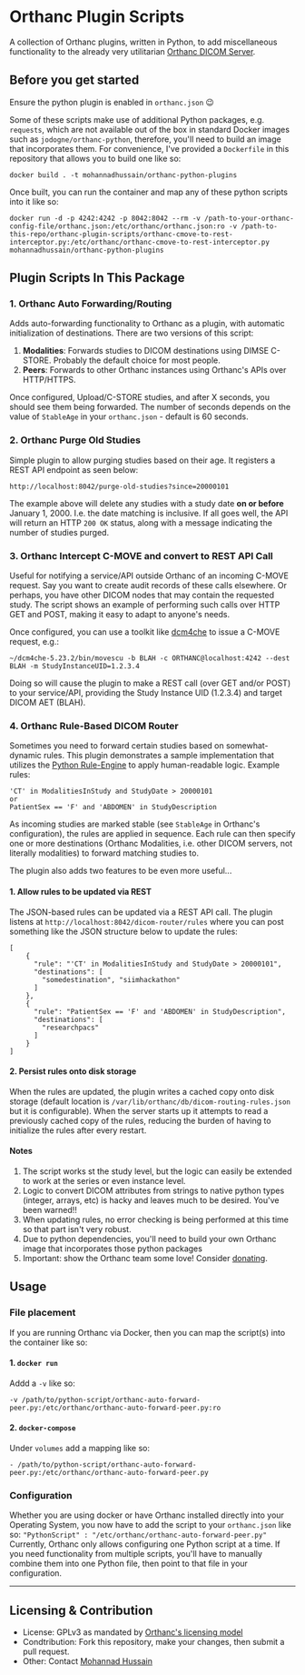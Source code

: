 # Orthanc Plugin Scripts 
A collection of Orthanc plugins, written in Python, to add miscellaneous functionality to the already very utilitarian 
[Orthanc DICOM Server](https://www.orthanc-server.com/).

## Before you get started
Ensure the python plugin is enabled in `orthanc.json` 😉️

Some of these scripts make use of additional Python packages, e.g. `requests`, which are not available out of the box
in standard Docker images such as `jodogne/orthanc-python`, therefore, you'll need to build an image that incorporates 
them. For convenience, I've provided a `Dockerfile` in this repository that allows you to build one like so:
```commandline
docker build . -t mohannadhussain/orthanc-python-plugins
```

Once built, you can run the container and map any of these python scripts into it like so:
```commandline
docker run -d -p 4242:4242 -p 8042:8042 --rm -v /path-to-your-orthanc-config-file/orthanc.json:/etc/orthanc/orthanc.json:ro -v /path-to-this-repo/orthanc-plugin-scripts/orthanc-cmove-to-rest-interceptor.py:/etc/orthanc/orthanc-cmove-to-rest-interceptor.py mohannadhussain/orthanc-python-plugins
```

## Plugin Scripts In This Package

### 1. Orthanc Auto Forwarding/Routing
Adds auto-forwarding functionality to Orthanc as a plugin, with automatic initialization of destinations. There are two 
versions of this script:
1. **Modalities**: Forwards studies to DICOM destinations using DIMSE C-STORE. Probably the default choice for most people.
2. **Peers**: Forwards to other Orthanc instances using Orthanc's APIs over HTTP/HTTPS.

Once configured, Upload/C-STORE studies, and after X seconds, you should see them being forwarded. The number of seconds depends on the value of `StableAge` in your `orthanc.json` - default is 60 seconds.

### 2. Orthanc Purge Old Studies
Simple plugin to allow purging studies based on their age. It registers a REST API endpoint as seen below: 
```commandline
http://localhost:8042/purge-old-studies?since=20000101
```

The example above will delete any studies with a study date **on or before** January 1, 2000. I.e. the date matching is 
inclusive. If all goes well, the API will return an HTTP `200 OK` status, along with a message indicating
the number of studies purged.

### 3. Orthanc Intercept C-MOVE and convert to REST API Call
Useful for notifying a service/API outside Orthanc of an incoming C-MOVE request. Say you want to create audit records 
of these calls elsewhere. Or perhaps, you have other DICOM nodes that may contain the requested study. The script shows
an example of performing such calls over HTTP GET and POST, making it easy to adapt to anyone's needs.

Once configured, you can use a toolkit like [dcm4che](https://github.com/dcm4che/dcm4che) to issue a C-MOVE request, e.g.:
```commandline
~/dcm4che-5.23.2/bin/movescu -b BLAH -c ORTHANC@localhost:4242 --dest BLAH -m StudyInstanceUID=1.2.3.4
```
Doing so will cause the plugin to make a REST call (over GET and/or POST) to your service/API, providing the Study 
Instance UID (1.2.3.4) and target DICOM AET (BLAH).


### 4. Orthanc Rule-Based DICOM Router
Sometimes you need to forward certain studies based on somewhat-dynamic rules. This plugin demonstrates a sample 
implementation that utilizes the [Python Rule-Engine](https://zerosteiner.github.io/rule-engine/index.html) to apply 
human-readable logic. Example rules:
```commandline
'CT' in ModalitiesInStudy and StudyDate > 20000101
or 
PatientSex == 'F' and 'ABDOMEN' in StudyDescription
```
As incoming studies are marked stable (see `StableAge` in Orthanc's configuration), the rules are applied in sequence. 
Each rule can then specify one or more destinations (Orthanc Modalities, i.e. other DICOM servers, not literally 
modalities) to forward matching studies to.

The plugin also adds two features to be even more useful...

#### 1. Allow rules to be updated via REST 
The JSON-based rules can be updated via a REST API call. The plugin listens at `http://localhost:8042/dicom-router/rules`
where you can post something like the JSON structure below to update the rules:
```commandline
[
    {
      "rule": "'CT' in ModalitiesInStudy and StudyDate > 20000101",
      "destinations": [
        "somedestination", "siimhackathon"
      ]
    },
    {
      "rule": "PatientSex == 'F' and 'ABDOMEN' in StudyDescription",
      "destinations": [
        "researchpacs"
      ]
    }
]
```
#### 2. Persist rules onto disk storage
When the rules are updated, the plugin writes a cached copy onto disk storage (default location is
`/var/lib/orthanc/db/dicom-routing-rules.json` but it is configurable). When the server starts up it attempts to read a 
previously cached copy of the rules, reducing the burden of having to initialize the rules after every restart.

#### Notes
1. The script works st the study level, but the logic can easily be extended to work at the series or even instance level.
2. Logic to convert DICOM attributes from strings to native python types (integer, arrays, etc) is hacky and leaves much to be desired. You've been warned!!
3. When updating rules, no error checking is being performed at this time so that part isn't very robust.
3. Due to python dependencies, you'll need to build your own Orthanc image that incorporates those python packages
4. Important: show the Orthanc team some love! Consider [donating](https://opencollective.com/orthanc).


## Usage
### File placement
If you are running Orthanc via Docker, then you can map the script(s) into the container like so:
#### 1. `docker run`
Addd a `-v` like so:

```-v /path/to/python-script/orthanc-auto-forward-peer.py:/etc/orthanc/orthanc-auto-forward-peer.py:ro```

#### 2. `docker-compose`
Under `volumes` add a mapping like so:

```- /path/to/python-script/orthanc-auto-forward-peer.py:/etc/orthanc/orthanc-auto-forward-peer.py```

### Configuration
Whether you are using docker or have Orthanc installed directly into your Operating System, you now have to add the script to your `orthanc.json` like so:
`"PythonScript" : "/etc/orthanc/orthanc-auto-forward-peer.py"`
Currently, Orthanc only allows configuring one Python script at a time. If you need functionality from multiple scripts, 
you'll have to manually combine them into one Python file, then point to that file in your configuration.

---
## Licensing & Contribution
* License: GPLv3 as mandated by [Orthanc's licensing model](https://book.orthanc-server.com/faq/licensing.html)
* Condtribution: Fork this repository, make your changes, then submit a pull request.
* Other: Contact [Mohannad Hussain](https://github.com/mohannadhussain) 
